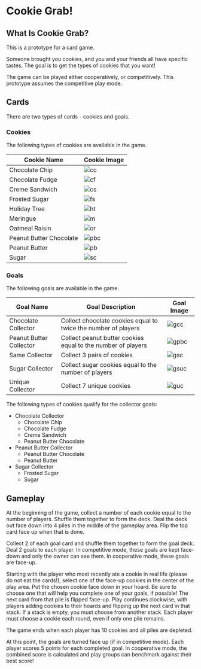 # Cookie Grab!

## What Is Cookie Grab?

This is a prototype for a card game.

Someone brought you cookies, and you and your friends all have specific tastes.  The goal is to get the types of cookies that you want!

The game can be played either cooperatively, or competitively.  This prototype assumes the competitive play mode.

## Cards

There are two types of cards - cookies and goals.

### Cookies

The following types of cookies are available in the game.

| Cookie Name             | Cookie Image                               |
|-------------------------|--------------------------------------------|
| Chocolate Chip          | ![cc](images/chocolate-chip.png)           |
| Chocolate Fudge         | ![cf](images/chocolate-fudge.png)          |
| Creme Sandwich          | ![cs](images/creme-sandwich.png)           |
| Frosted Sugar           | ![fs](images/frosted-sugar.png)            |
| Holiday Tree            | ![ht](images/holiday-tree.png)             |
| Meringue                | ![m](images/meringue.png)                  |
| Oatmeal Raisin          | ![or](images/oatmeal-raisin.png)           |
| Peanut Butter Chocolate | ![pbc](images/peanut-butter-chocolate.png) |
| Peanut Butter           | ![pb](images/peanut-butter.png)            |
| Sugar                   | ![sc](images/sugar-cookie.png)             |

### Goals

The following goals are available in the game.

| Goal Name               | Goal Description             | Goal Image   |
|-------------------------|------------------------------|--------------|
| Chocolate Collector     | Collect chocolate cookies equal to twice the number of players | ![gcc](images/goal-chocolate-collector.png) |
| Peanut Butter Collector | Collect peanut butter cookies equal to the number of players | ![gpbc](images/goal-peanut-butter-collector.png) |
| Same Collector          | Collect 3 pairs of cookies | ![gsc](images/goal-same-collector.png) |
| Sugar Collector         | Collect sugar cookies equal to the number of players | ![gsuc](images/goal-sugar-collector.png) |
| Unique Collector        | Collect 7 unique cookies | ![guc](images/goal-unique-collector.png) |

The following types of cookies qualify for the collector goals:
  * Chocolate Collector
     - Chocolate Chip
     - Chocolate Fudge
     - Creme Sandwich
     - Peanut Butter Chocolate
  * Peanut Butter Collector
     - Peanut Butter Chocolate
     - Peanut Butter
  * Sugar Collector
     - Frosted Sugar
     - Sugar

## Gameplay

At the beginning of the game, collect a number of each cookie equal to the number of players.  Shuffle them together to form the deck.  Deal the deck out face down into 4 piles in the middle of the gameplay area.  Flip the top card face up when that is done.

Collect 2 of each goal card and shuffle them together to form the goal deck.  Deal 2 goals to each player.  In competitive mode, these goals are kept face-down and only the owner can see them.  In cooperative mode, these goals are face-up.

Starting with the player who most recently ate a cookie in real life (please do not eat the cards!), select one of the face-up cookies in the center of the play area.  Put the chosen cookie face down in your hoard.  Be sure to choose one that will help you complete one of your goals, if possible!  The next card from that pile is flipped face-up.  Play continues clockwise, with players adding cookies to their hoards and flipping up the next card in that stack.  If a stack is empty, you must choose from another stack.  Each player must choose a cookie each round, even if only one pile remains.

The game ends when each player has 10 cookies and all piles are depleted.

At this point, the goals are turned face up (if in competitive mode).  Each player scores 5 points for each completed goal.  In cooperative mode, the combined score is calculated and play groups can benchmark against their best score!
